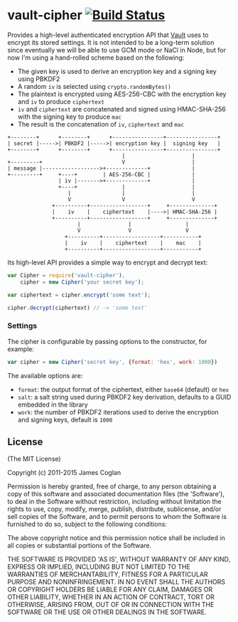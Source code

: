 # vault-cipher [![Build Status](https://travis-ci.org/jcoglan/vault-cipher.svg)](https://travis-ci.org/jcoglan/vault-cipher)

Provides a high-level authenticated encryption API that
[Vault](https://github.com/jcoglan/vault) uses to encrypt its stored settings.
It is not intended to be a long-term solution since eventually we will be able
to use GCM mode or NaCl in Node, but for now I'm using a hand-rolled scheme
based on the following:

* The given key is used to derive an encryption key and a signing key using
  PBKDF2
* A random `iv` is selected using `crypto.randomBytes()`
* The plaintext is encrypted using AES-256-CBC with the encryption key and `iv`
  to produce `ciphertext`
* `iv` and `ciphertext` are concatenated and signed using HMAC-SHA-256 with the
  signing key to produce `mac`
* The result is the concatenation of `iv`, `ciphertext` and `mac`

```
+--------+      +--------+      +----------------+----------------+
| secret |----->| PBKDF2 |----->| encryption key |  signing key   |
+--------+      +--------+      +----------------+----------------+
                                    |                     |
+---------+                         V                     |
| message |------------------>+-------------+             |
+---------+     +----+        | AES-256-CBC |             |
                | iv |------->+-------------+             |
                +----+              |                     |
                   |                |                     |
                   V                V                     V
              +----------+------------------+     +--------------+
              |    iv    |    ciphertext    |---->| HMAC-SHA-256 |
              +----------+------------------+     +--------------+
                      |               |                 |
                      V               V                 V
                  +----------+------------------+-----------+
                  |    iv    |    ciphertext    |    mac    |
                  +----------+------------------+-----------+
```

Its high-level API provides a simple way to encrypt and decrypt text:

```js
var Cipher = require('vault-cipher'),
    cipher = new Cipher('your secret key');

var ciphertext = cipher.encrypt('some text');

cipher.decrypt(ciphertext) // -> 'some text'
```


### Settings

The cipher is configurable by passing options to the constructor, for example:

```js
var cipher = new Cipher('secret key', {format: 'hex', work: 1000})
```

The available options are:

* `format`: the output format of the ciphertext, either `base64` (default) or
  `hex`
* `salt`: a salt string used during PBKDF2 key derivation, defaults to a GUID
  embedded in the library
* `work`: the number of PBKDF2 iterations used to derive the encryption and
  signing keys, default is `1000`


## License

(The MIT License)

Copyright (c) 2011-2015 James Coglan

Permission is hereby granted, free of charge, to any person obtaining a copy of
this software and associated documentation files (the 'Software'), to deal in
the Software without restriction, including without limitation the rights to
use, copy, modify, merge, publish, distribute, sublicense, and/or sell copies of
the Software, and to permit persons to whom the Software is furnished to do so,
subject to the following conditions:

The above copyright notice and this permission notice shall be included in all
copies or substantial portions of the Software.

THE SOFTWARE IS PROVIDED 'AS IS', WITHOUT WARRANTY OF ANY KIND, EXPRESS OR
IMPLIED, INCLUDING BUT NOT LIMITED TO THE WARRANTIES OF MERCHANTABILITY, FITNESS
FOR A PARTICULAR PURPOSE AND NONINFRINGEMENT. IN NO EVENT SHALL THE AUTHORS OR
COPYRIGHT HOLDERS BE LIABLE FOR ANY CLAIM, DAMAGES OR OTHER LIABILITY, WHETHER
IN AN ACTION OF CONTRACT, TORT OR OTHERWISE, ARISING FROM, OUT OF OR IN
CONNECTION WITH THE SOFTWARE OR THE USE OR OTHER DEALINGS IN THE SOFTWARE.
